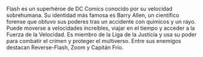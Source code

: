 Flash es un superhéroe de DC Comics conocido por su velocidad sobrehumana.
Su identidad más famosa es Barry Allen, un científico forense que obtuvo sus poderes tras un accidente con químicos y un rayo.
Puede moverse a velocidades increíbles, viajar en el tiempo y acceder a la Fuerza de la Velocidad.
Es miembro de la Liga de la Justicia y usa su poder para combatir el crimen y proteger el multiverso.
Entre sus enemigos destacan Reverse-Flash, Zoom y Capitán Frío.

